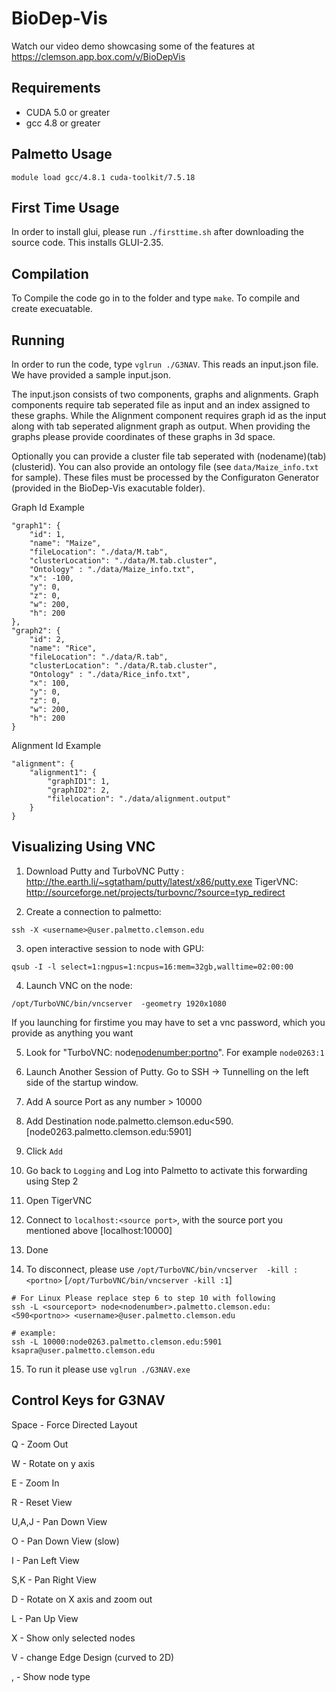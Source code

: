 # BioDep-Vis
Watch our video demo showcasing some of the features at 
https://clemson.app.box.com/v/BioDepVis

## Requirements
- CUDA 5.0 or greater
- gcc 4.8 or greater

## Palmetto Usage

```
module load gcc/4.8.1 cuda-toolkit/7.5.18
```

## First Time Usage
In order to install glui, please run `./firsttime.sh` after downloading the source code. This installs GLUI-2.35.

## Compilation
To Compile the code go in to the folder and type `make`. To compile and create execuatable.

## Running
In order to run the code, type `vglrun ./G3NAV`. This reads an input.json file. We have provided a sample input.json.

The input.json consists of two components, graphs and alignments. Graph components require tab seperated file as input and an index assigned to these graphs. While the Alignment component requires graph id as the input along with tab seperated alignment graph as output. When providing the graphs please provide coordinates of these graphs in 3d space.

Optionally you can provide a cluster file tab seperated with (nodename)(tab)(clusterid). You can also provide an ontology file (see `data/Maize_info.txt` for sample). These files must be processed by the Configuraton Generator (provided in the BioDep-Vis exacutable folder).

Graph Id Example

```
"graph1": {
    "id": 1,
    "name": "Maize",
    "fileLocation": "./data/M.tab",
    "clusterLocation": "./data/M.tab.cluster",
    "Ontology" : "./data/Maize_info.txt",
    "x": -100,
    "y": 0,
    "z": 0,
    "w": 200,
    "h": 200
},
"graph2": {
    "id": 2,
    "name": "Rice",
    "fileLocation": "./data/R.tab",
    "clusterLocation": "./data/R.tab.cluster",
    "Ontology" : "./data/Rice_info.txt",
    "x": 100,
    "y": 0,
    "z": 0,
    "w": 200,
    "h": 200
}
```

Alignment Id Example

```
"alignment": {
    "alignment1": {
        "graphID1": 1,
        "graphID2": 2,
        "filelocation": "./data/alignment.output"
    }
}
```

## Visualizing Using VNC

1. Download Putty and TurboVNC
Putty : http://the.earth.li/~sgtatham/putty/latest/x86/putty.exe
TigerVNC: http://sourceforge.net/projects/turbovnc/?source=typ_redirect

2. Create a connection to palmetto:
```
ssh -X <username>@user.palmetto.clemson.edu
```

3. open interactive session to node with GPU:
```
qsub -I -l select=1:ngpus=1:ncpus=16:mem=32gb,walltime=02:00:00
```

4. Launch VNC on the node:
```
/opt/TurboVNC/bin/vncserver  -geometry 1920x1080
```

If you launching for firstime you may have to set a vnc password, which you provide as anything you want

5. Look for "TurboVNC: node<nodenumber:portno>". For example `node0263:1`

6. Launch Another Session of Putty. Go to SSH -> Tunnelling on the left side of the startup window.

7. Add A source Port as any number > 10000

8. Add Destination node<nodenumber>.palmetto.clemson.edu<590<portno>. [node0263.palmetto.clemson.edu:5901]

9. Click `Add`

10. Go back to `Logging` and Log into Palmetto to activate this forwarding using Step 2

11. Open TigerVNC

12. Connect to `localhost:<source port>`, with the source port you mentioned above  [localhost:10000]

13. Done

14. To disconnect, please use `/opt/TurboVNC/bin/vncserver  -kill :<portno>` [`/opt/TurboVNC/bin/vncserver -kill :1`]

```
# For Linux Please replace step 6 to step 10 with following
ssh -L <sourceport> node<nodenumber>.palmetto.clemson.edu:<590<portno>> <username>@user.palmetto.clemson.edu

# example:
ssh -L 10000:node0263.palmetto.clemson.edu:5901 ksapra@user.palmetto.clemson.edu
```

15. To run it please use `vglrun ./G3NAV.exe`

## Control Keys for G3NAV

Space - Force Directed Layout

Q - Zoom Out

W - Rotate on y axis

E - Zoom In

R - Reset View

U,A,J - Pan Down View

O - Pan Down View (slow)

I - Pan Left View

S,K - Pan Right View

D - Rotate on X axis and zoom out

L - Pan Up View

X - Show only selected nodes

V - change Edge Design (curved to 2D)

, - Show node type
